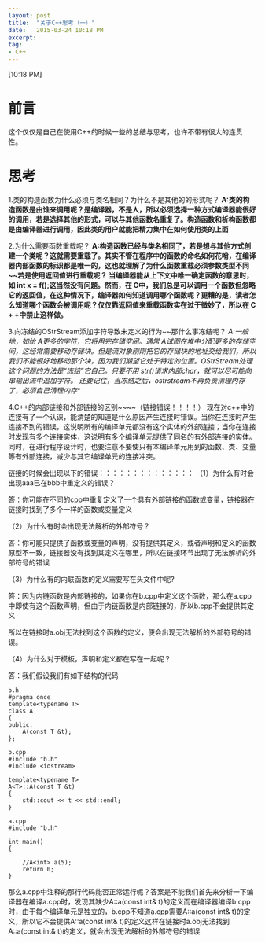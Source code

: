 ```yaml
---
layout: post
title:  "关于C++思考（一）"
date:   2015-03-24 10:18 PM
excerpt:
tag:
- C++
---
```



[10:18 PM]

# 前言
这个仅仅是自己在使用C++的时候一些的总结与思考，也许不带有很大的连贯性。

# 思考
1.类的构造函数为什么必须与类名相同？为什么不是其他的的形式呢？
**A:类的构造函数是由谁来调用呢？是编译器，不是人，所以必须选择一种方式编译器能很好的调用，若是选择其他的形式，可以与其他函数名重复了。构造函数和析构函数都是由编译器进行调用，因此类的用户就能把精力集中在如何使用类的上面**

2.为什么需要函数重载呢？
**A:构造函数已经与类名相同了，若是想与其他方式创建一个类呢？这就需要重载了。其实不管在程序中的函数的命名如何花哨，在编译器内部函数的标识都是唯一的，这也就理解了为什么函数重载必须参数类型不同~~若是使用返回值进行重载呢？
当编译器能从上下文中唯一确定函数的意思时，如 int x = f();这当然没有问题。然而，在 C中，我们总是可以调用一个函数但忽略它的返回值，在这种情况下，编译器如何知道调用哪个函数呢？更糟的是，读者怎么知道哪个函数会被调用呢？仅仅靠返回值来重载函数实在过于微妙了，所以在 C + +中禁止这样做。**

3.向冻结的OStrStream添加字符导致未定义的行为~~那什么事冻结呢？
**A:一般地，如给 A更多的字符，它将用完存储空间。通常 A试图在堆中分配更多的存储空间，这经常需要移动存储块。但是流对象刚刚把它的存储块的地址交给我们，所以我们不能很好地移动那个块，因为我们期望它处于特定的位置。OStrStream处理这个问题的方法是“冻结”它自己。只要不用 str()请求内部char*，就可以尽可能向串输出流中追加字符。
还要记住，当冻结之后，ostrstream不再负责清理内存了，必须自己清理内存**

4.C++的内部链接和外部链接的区别~~~~（链接错误！！！！）
现在对c++中的连接有了一个认识，能清楚的知道是什么原因产生连接时错误。当你在连接时产生连接不到的错误，这说明所有的编译单元都没有这个实体的外部连接；当你在连接时发现有多个连接实体，这说明有多个编译单元提供了同名的有外部连接的实体。同时，在进行程序设计时，也要注意不要使只有本编译单元用到的函数、类、变量等有外部连接，减少与其它编译单元的连接冲突。

链接的时候会出现以下的错误：：：：：：：：：：：：：：
（1）为什么有时会出现aaa已在bbb中重定义的错误？
 
答：你可能在不同的cpp中重复定义了一个具有外部链接的函数或变量，链接器在链接时找到了多个一样的函数或变量定义
 
（2）为什么有时会出现无法解析的外部符号？
 
答：你可能只提供了函数或变量的声明，没有提供其定义，或者声明和定义的函数原型不一致，链接器没有找到其定义在哪里，所以在链接环节出现了无法解析的外部符号的错误
 
（3）为什么有的内联函数的定义需要写在头文件中呢?
 
答：因为内链函数是内部链接的，如果你在b.cpp中定义这个函数，那么在a.cpp中即使有这个函数声明，但由于内链函数是内部链接的，所以b.cpp不会提供其定义
 
所以在链接时a.obj无法找到这个函数的定义，便会出现无法解析的外部符号的错误。

（4）为什么对于模板，声明和定义都在写在一起呢？
 
答：我们假设我们有如下结构的代码
 

```
b.h
#pragma once
template<typename T>
class A
{
public:
    A(const T &t);
};
```

```
b.cpp
#include "b.h"
#include <iostream>
 
template<typename T>
A<T>::A(const T &t)
{
    std::cout << t << std::endl;
}
```

 
 

```
a.cpp
#include "b.h"
 
int main()
{
    
    //A<int> a(5);
    return 0;
}
```

那么a.cpp中注释的那行代码能否正常运行呢？答案是不能我们首先来分析一下编译器在编译a.cpp时，发现其缺少A<int>::a(const int& t)的定义而在编译器编译b.cpp时，由于每个编译单元是独立的，b.cpp不知道a.cpp需要A<int>::a(const int& t)的定义，所以它不会提供A<int>::a(const int& t)的定义这样在链接时a.obj无法找到A<int>::a(const int& t)的定义，就会出现无法解析的外部符号的错误
